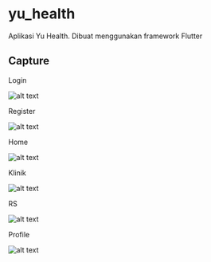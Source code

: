 # yu_health

Aplikasi Yu Health. Dibuat menggunakan framework Flutter

## Capture

Login

![alt text](https://github.com/myunusss/yu_health/blob/master/capture/login.png?raw=true)

Register

![alt text](https://github.com/myunusss/yu_health/blob/master/capture/register.png?raw=true)

Home

![alt text](https://github.com/myunusss/yu_health/blob/master/capture/home.png?raw=true)

Klinik

![alt text](https://github.com/myunusss/yu_health/blob/master/capture/klinik.png?raw=true)

RS

![alt text](https://github.com/myunusss/yu_health/blob/master/capture/rs.png?raw=true)

Profile

![alt text](https://github.com/myunusss/yu_health/blob/master/capture/profile.png?raw=true)